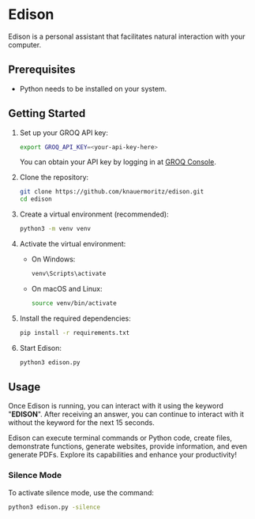 # Edison

Edison is a personal assistant that facilitates natural interaction with your computer.

## Prerequisites
- Python needs to be installed on your system.

## Getting Started

1. Set up your GROQ API key:
   ```bash
   export GROQ_API_KEY=<your-api-key-here>
   ```
   You can obtain your API key by logging in at [GROQ Console](https://console.groq.com/login).

2. Clone the repository:
   ```bash
   git clone https://github.com/knauermoritz/edison.git
   cd edison
   ```

3. Create a virtual environment (recommended):
   ```bash
   python3 -m venv venv
   ```

4. Activate the virtual environment:
   - On Windows:
     ```bash
     venv\Scripts\activate
     ```
   - On macOS and Linux:
     ```bash
     source venv/bin/activate
     ```

5. Install the required dependencies:
   ```bash
   pip install -r requirements.txt
   ```

6. Start Edison:
   ```bash
   python3 edison.py
   ```

## Usage

Once Edison is running, you can interact with it using the keyword "**EDISON**". After receiving an answer, you can continue to interact with it without the keyword for the next 15 seconds.

Edison can execute terminal commands or Python code, create files, demonstrate functions, generate websites, provide information, and even generate PDFs. Explore its capabilities and enhance your productivity!

### Silence Mode
To activate silence mode, use the command:
```bash
python3 edison.py -silence
```